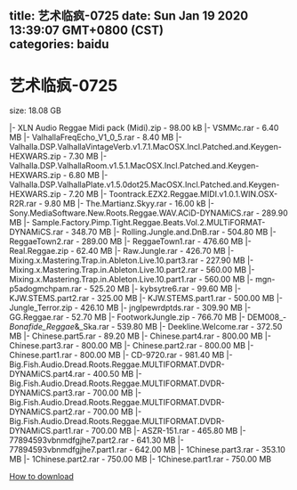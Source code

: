
title: 艺术临疯-0725
date: Sun Jan 19 2020 13:39:07 GMT+0800 (CST)    
categories: baidu
---

# 艺术临疯-0725
size: 18.08 GB
 
 
|- XLN Audio Reggae Midi pack (Midi).zip - 98.00 kB
|- VSMMc.rar - 6.40 MB
|- ValhallaFreqEcho_V1_0_5.rar - 8.40 MB
|- Valhalla.DSP.ValhallaVintageVerb.v1.7.1.MacOSX.Incl.Patched.and.Keygen-HEXWARS.zip - 7.30 MB
|- Valhalla.DSP.ValhallaRoom.v1.5.1.MacOSX.Incl.Patched.and.Keygen-HEXWARS.zip - 6.80 MB
|- Valhalla.DSP.ValhallaPlate.v1.5.0dot25.MacOSX.Incl.Patched.and.Keygen-HEXWARS.zip - 7.20 MB
|- Toontrack.EZX2.Reggae.MIDI.v1.0.1.WIN.OSX-R2R.rar - 9.80 MB
|- The.Martianz.Skyy.rar - 16.00 kB
|- Sony.MediaSoftware.New.Roots.Reggae.WAV.ACiD-DYNAMiCS.rar - 289.90 MB
|- Sample.Factory.Pimp.Tight.Reggae.Beats.Vol.2.MULTiFORMAT-DYNAMiCS.rar - 348.70 MB
|- Rolling.Jungle.and.DnB.rar - 504.80 MB
|- ReggaeTown2.rar - 289.00 MB
|- ReggaeTown1.rar - 476.60 MB
|- Real.Reggae.zip - 62.40 MB
|- Raw.Jungle.rar - 426.70 MB
|- Mixing.x.Mastering.Trap.in.Ableton.Live.10.part3.rar - 227.90 MB
|- Mixing.x.Mastering.Trap.in.Ableton.Live.10.part2.rar - 560.00 MB
|- Mixing.x.Mastering.Trap.in.Ableton.Live.10.part1.rar - 560.00 MB
|- mgn-p5adogmchpam.rar - 525.20 MB
|- kybsytre6.rar - 99.60 MB
|- KJW.STEMS.part2.rar - 325.00 MB
|- KJW.STEMS.part1.rar - 500.00 MB
|- Jungle_Terror.zip - 426.10 MB
|- jnglpewrdptds.rar - 309.90 MB
|- GG.Reggae.rar - 52.70 MB
|- FootworkJungle.zip - 766.70 MB
|- DEM008_-_Bonafide_Reggae_&_Ska.rar - 539.80 MB
|- Deekline.Welcome.rar - 372.50 MB
|- Chinese.part5.rar - 89.20 MB
|- Chinese.part4.rar - 800.00 MB
|- Chinese.part3.rar - 800.00 MB
|- Chinese.part2.rar - 800.00 MB
|- Chinese.part1.rar - 800.00 MB
|- CD-9720.rar - 981.40 MB
|- Big.Fish.Audio.Dread.Roots.Reggae.MULTIFORMAT.DVDR-DYNAMiCS.part4.rar - 400.50 MB
|- Big.Fish.Audio.Dread.Roots.Reggae.MULTIFORMAT.DVDR-DYNAMiCS.part3.rar - 700.00 MB
|- Big.Fish.Audio.Dread.Roots.Reggae.MULTIFORMAT.DVDR-DYNAMiCS.part2.rar - 700.00 MB
|- Big.Fish.Audio.Dread.Roots.Reggae.MULTIFORMAT.DVDR-DYNAMiCS.part1.rar - 700.00 MB
|- ASZR-151.rar - 465.80 MB
|- 77894593vbnmdfgjhe7.part2.rar - 641.30 MB
|- 77894593vbnmdfgjhe7.part1.rar - 642.00 MB
|- 1Chinese.part3.rar - 353.10 MB
|- 1Chinese.part2.rar - 750.00 MB
|- 1Chinese.part1.rar - 750.00 MB

[How to download](https://bpcam.bemobtrk.com/go/2ceec3aa-1ca2-46d6-b9ff-aaa5c184517c?jno=3727)